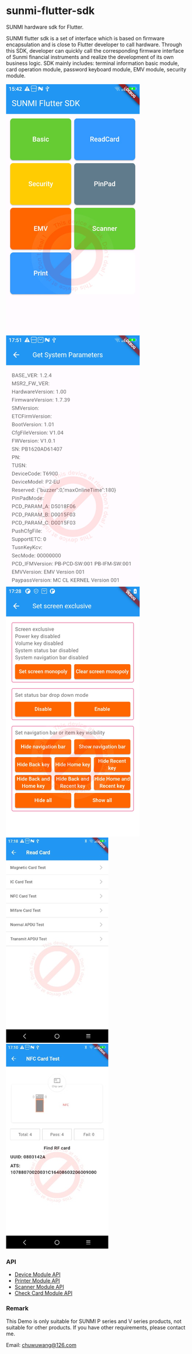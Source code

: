 # sunmi-flutter-sdk
SUNMI hardware sdk for Flutter. 

SUNMI flutter sdk is a set of interface which is based on firmware encapsulation and is close to Flutter developer to call hardware. Through this SDK, developer can quickly call the corresponding firmware interface of Sunmi financial instruments and realize the development of its own business logic. SDK mainly includes: terminal information basic module, card operation module, password keyboard module, EMV module, security module.

![](https://github.com/chuwuwang/sunmi-flutter-sdk/blob/main/screenshot/screenshot_1.jpg)![](https://github.com/chuwuwang/sunmi-flutter-sdk/blob/main/screenshot/screenshot_2.jpg)![](https://github.com/chuwuwang/sunmi-flutter-sdk/blob/main/screenshot/screenshot_3.jpg)![](https://github.com/chuwuwang/sunmi-flutter-sdk/blob/main/screenshot/screenshot_4.jpg)![](https://github.com/chuwuwang/sunmi-flutter-sdk/blob/main/screenshot/screenshot_5.jpg)

### API
- [Device Module API](https://github.com/chuwuwang/sunmi-flutter-sdk/wiki/Device-Module-API)
- [Printer Module API](https://github.com/chuwuwang/sunmi-flutter-sdk/wiki/Printer-Module-API)
- [Scanner Module API](https://github.com/chuwuwang/sunmi-flutter-sdk/wiki/Scanner-Module-API)
- [Check Card Module API](https://github.com/chuwuwang/sunmi-flutter-sdk/wiki/Check-Card-Module-API)

### Remark
This Demo is only suitable for SUNMI P series and V series products, not suitable for other products. If you have other requirements, please contact me.

Email: chuwuwang@126.com